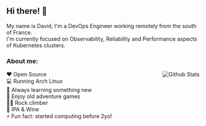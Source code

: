 <h2>Hi there! 👋</h2>

My name is David, I'm a DevOps Engineer working remotely from the south of France.\
I'm currently focused on Observability, Reliability and Performance aspects of Kubernetes clusters.

<h3>About me:</h3>

<img alt="Github Stats" src="https://github-readme-stats.vercel.app/api?username=dotdc&show_icons=true&count_private=true&hide=stars&include_all_commits=true&theme=vue" align="right" />

❤️ Open Source\
💻 Running Arch Linux \
🎯 Always learning something new \
💾 Enjoy old adventure games \
🧗‍♂️ Rock climber \
🍺 IPA & Wine \
⚡ Fun fact: started computing before 2yo!
<br>
</div>
